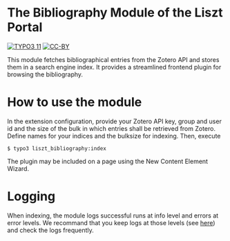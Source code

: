 The Bibliography Module of the Liszt Portal
===========================================

[![TYPO3 11](https://img.shields.io/badge/TYPO3-11-orange.svg)](https://get.typo3.org/version/11)
[![CC-BY](https://img.shields.io/github/license/dikastes/liszt_bibliography)](https://github.com/dikastes/liszt_bibliography/blob/main/LICENSE)

This module fetches bibliographical entries from the Zotero API and stores them in a search engine index.
It provides a streamlined frontend plugin for browsing the bibliography.

# How to use the module

In the extension configuration, provide your Zotero API key, group and user id and the size of the bulk in which entries shall be retrieved from Zotero.
Define names for your indices and the bulksize for indexing.
Then, execute

    $ typo3 liszt_bibliography:index

The plugin may be included on a page using the New Content Element Wizard.

# Logging

When indexing, the module logs successful runs at info level and errors at error
levels. We recommand that you keep logs at those levels (see
[here](https://docs.typo3.org/m/typo3/reference-coreapi/main/en-us/ApiOverview/Logging/Configuration/Index.html))
and check the logs frequently.
